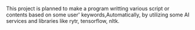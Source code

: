 This project is planned to make a program writting various script or contents based on some user' keywords,Automatically, by utilizing some AI services and libraries like rytr, tensorflow, nltk.  
